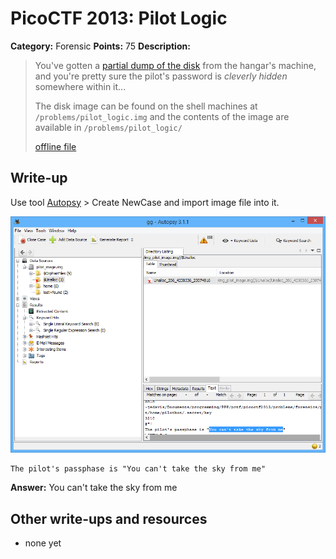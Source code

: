 # PicoCTF 2013: Pilot Logic

**Category:** Forensic
**Points:** 75
**Description:**

> You've gotten a [partial dump of the disk](https://2013.picoctf.com/problems/pilot_image) from the hangar's machine, and you're pretty sure the pilot's password is *cleverly hidden* somewhere within it...
>
> The disk image can be found on the shell machines at `/problems/pilot_logic.img` and the contents of the image are available in `/problems/pilot_logic/`
>
> [offline file](pilot_image)

## Write-up

Use tool [Autopsy](http://www.sleuthkit.org/autopsy/) > Create NewCase and import image file into it.

![](solve.png)

```
The pilot's passphase is "You can't take the sky from me"
```

**Answer:** You can't take the sky from me

## Other write-ups and resources

* none yet